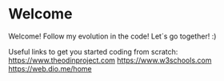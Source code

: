 # Welcome
Welcome! Follow my evolution in the code! Let´s go together!
:)

Useful links to get you started coding from scratch:
https://www.theodinproject.com
https://www.w3schools.com
https://web.dio.me/home
